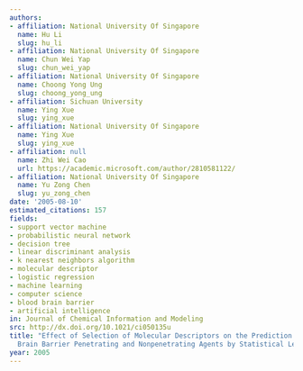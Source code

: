 ```yaml
---
authors:
- affiliation: National University Of Singapore
  name: Hu Li
  slug: hu_li
- affiliation: National University Of Singapore
  name: Chun Wei Yap
  slug: chun_wei_yap
- affiliation: National University Of Singapore
  name: Choong Yong Ung
  slug: choong_yong_ung
- affiliation: Sichuan University
  name: Ying Xue
  slug: ying_xue
- affiliation: National University Of Singapore
  name: Ying Xue
  slug: ying_xue
- affiliation: null
  name: Zhi Wei Cao
  url: https://academic.microsoft.com/author/2810581122/
- affiliation: National University Of Singapore
  name: Yu Zong Chen
  slug: yu_zong_chen
date: '2005-08-10'
estimated_citations: 157
fields:
- support vector machine
- probabilistic neural network
- decision tree
- linear discriminant analysis
- k nearest neighbors algorithm
- molecular descriptor
- logistic regression
- machine learning
- computer science
- blood brain barrier
- artificial intelligence
in: Journal of Chemical Information and Modeling
src: http://dx.doi.org/10.1021/ci050135u
title: "Effect of Selection of Molecular Descriptors on the Prediction of Blood\u2212\
  Brain Barrier Penetrating and Nonpenetrating Agents by Statistical Learning Methods"
year: 2005
---
```

